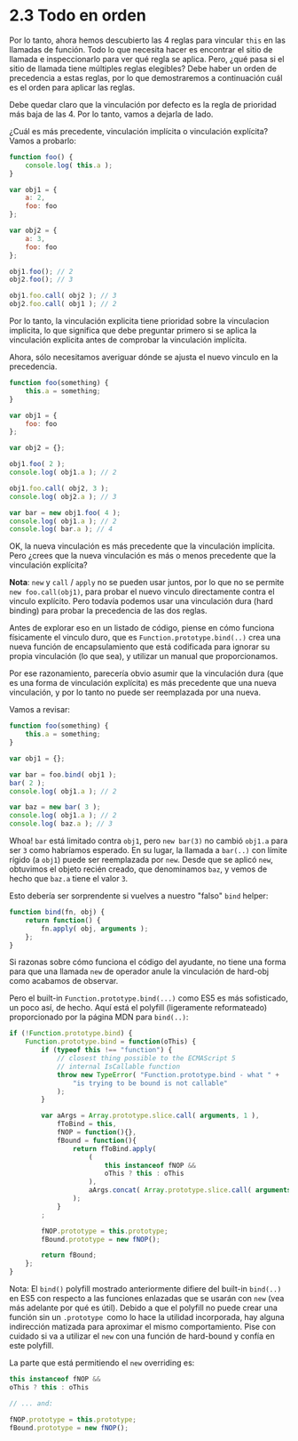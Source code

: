 # 2.3 Todo en orden

Por lo tanto, ahora hemos descubierto las 4 reglas para vincular `this` en las llamadas de función. Todo lo que necesita hacer es encontrar el sitio de llamada e inspeccionarlo para ver qué regla se aplica. Pero, ¿qué pasa si el sitio de llamada tiene múltiples reglas elegibles? Debe haber un orden de precedencia a estas reglas, por lo que demostraremos a continuación cuál es el orden para aplicar las reglas.

Debe quedar claro que la vinculación por defecto es la regla de prioridad más baja de las 4. Por lo tanto, vamos a dejarla de lado.

¿Cuál es más precedente, vinculación implícita o vinculación explícita? Vamos a probarlo:

```js
function foo() {
    console.log( this.a );
}

var obj1 = {
    a: 2,
    foo: foo
};

var obj2 = {
    a: 3,
    foo: foo
};

obj1.foo(); // 2
obj2.foo(); // 3

obj1.foo.call( obj2 ); // 3
obj2.foo.call( obj1 ); // 2
```

Por lo tanto, la vinculación explicita tiene prioridad sobre la vinculacion implicita, lo que significa que debe preguntar primero si se aplica la vinculación explicita antes de comprobar la vinculación implícita.

Ahora, sólo necesitamos averiguar dónde se ajusta el nuevo vinculo en la precedencia.

```js
function foo(something) {
	this.a = something;
}

var obj1 = {
	foo: foo
};

var obj2 = {};

obj1.foo( 2 );
console.log( obj1.a ); // 2

obj1.foo.call( obj2, 3 );
console.log( obj2.a ); // 3

var bar = new obj1.foo( 4 );
console.log( obj1.a ); // 2
console.log( bar.a ); // 4
```

OK, la nueva vinculación es más precedente que la vinculación implícita. Pero ¿crees que la nueva vinculación es más o menos precedente que la vinculación explícita?

**Nota**: `new` y `call` / `apply` no se pueden usar juntos, por lo que no se permite `new foo.call(obj1)`, para probar el nuevo vinculo directamente contra el vinculo explícito. Pero todavía podemos usar una vinculación dura \(hard binding\) para probar la precedencia de las dos reglas.

Antes de explorar eso en un listado de código, piense en cómo funciona físicamente el vinculo duro, que es `Function.prototype.bind(..)` crea una nueva función de encapsulamiento que está codificada para ignorar su propia vinculación \(lo que sea\), y utilizar un manual que proporcionamos.

Por ese razonamiento, parecería obvio asumir que la vinculación dura \(que es una forma de vinculación explícita\) es más precedente que una nueva vinculación, y por lo tanto no puede ser reemplazada por una nueva.

Vamos a revisar:

```js
function foo(something) {
	this.a = something;
}

var obj1 = {};

var bar = foo.bind( obj1 );
bar( 2 );
console.log( obj1.a ); // 2

var baz = new bar( 3 );
console.log( obj1.a ); // 2
console.log( baz.a ); // 3
```

Whoa! `bar` está limitado contra `obj1`, pero `new bar(3)` no cambió `obj1.a` para ser `3` como habríamos esperado. En su lugar, la llamada a `bar(..)` con límite rígido \(a `obj1`\) puede ser reemplazada por `new`. Desde que se aplicó `new`, obtuvimos el objeto recién creado, que denominamos `baz`, y vemos de hecho que `baz.a` tiene el valor `3`.

Esto debería ser sorprendente si vuelves a nuestro "falso" `bind` helper:

```js
function bind(fn, obj) {
	return function() {
		fn.apply( obj, arguments );
	};
}
```

Si razonas sobre cómo funciona el código del ayudante, no tiene una forma para que una llamada `new` de operador anule la vinculación de hard-obj como acabamos de observar.

Pero el built-in `Function.prototype.bind(...)` como ES5 es más sofisticado, un poco así, de hecho. Aquí está el polyfill \(ligeramente reformateado\) proporcionado por la página MDN para `bind(..)`:

```js
if (!Function.prototype.bind) {
	Function.prototype.bind = function(oThis) {
		if (typeof this !== "function") {
			// closest thing possible to the ECMAScript 5
			// internal IsCallable function
			throw new TypeError( "Function.prototype.bind - what " +
				"is trying to be bound is not callable"
			);
		}

		var aArgs = Array.prototype.slice.call( arguments, 1 ),
			fToBind = this,
			fNOP = function(){},
			fBound = function(){
				return fToBind.apply(
					(
						this instanceof fNOP &&
						oThis ? this : oThis
					),
					aArgs.concat( Array.prototype.slice.call( arguments ) )
				);
			}
		;

		fNOP.prototype = this.prototype;
		fBound.prototype = new fNOP();

		return fBound;
	};
}
```

Nota: El `bind()` polyfill mostrado anteriormente difiere del built-in `bind(..)` en ES5 con respecto a las funciones enlazadas que se usarán con `new` \(vea más adelante por qué es útil\). Debido a que el polyfill no puede crear una función sin un `.prototype `como lo hace la utilidad incorporada, hay alguna indirección matizada para aproximar el mismo comportamiento. Pise con cuidado si va a utilizar el `new` con una función de hard-bound y confía en este polyfill.

La parte que está permitiendo el `new` overriding es:

```js
this instanceof fNOP &&
oThis ? this : oThis

// ... and:

fNOP.prototype = this.prototype;
fBound.prototype = new fNOP();
```



